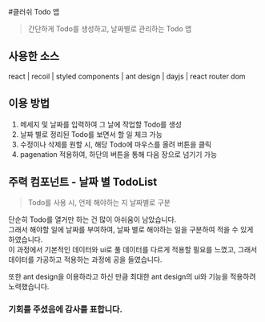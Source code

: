 #클러쉬 Todo 앱
> 간단하게 Todo를 생성하고, 날짜별로 관리하는 Todo 앱

## 사용한 소스
react | recoil | styled components | ant design | dayjs | react router dom

## 이용 방법
1. 메세지 및 날짜를 입력하여 그 날에 작업할 Todo를 생성
2. 날짜 별로 정리된 Todo를 보면서 할 일 체크 가능
3. 수정이나 삭제를 원할 시, 해당 Todo에 마우스를 올려 버튼을 클릭
4. pagenation 적용하여, 하단의 버튼을 통해 다음 장으로 넘기기 가능

## 주력 컴포넌트 - 날짜 별 TodoList
> Todo를 사용 시, 언제 해야하는 지 날짜별로 구분

단순히 Todo를 열거만 하는 건 많이 아쉬움이 남았습니다.  
그래서 해야할 일에 날짜를 부여하여, 날짜 별로 해야하는 일을 구분하여 적을 수 있게 하였습니다.  
이 과정에서 기본적인 데이터와 ui로 풀 데이터를 다르게 적용할 필요를 느꼈고, 그래서 데이터를 가공하고 적용하는 과정에 공을 들였습니다.

또한 ant design을 이용하라고 하신 만큼  최대한 ant design의 ui와 기능을 적용하려 노력했습니다.  

### 기회를 주셨음에 감사를 표합니다.
